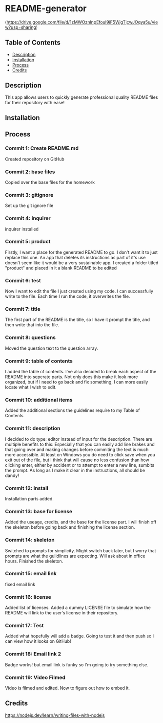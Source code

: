# README-generator

(https://drive.google.com/file/d/1zMWOznlnpEfouI9iF5WjgTjcwJOqya5u/view?usp=sharing)

## Table of Contents

* [Description](#description)
* [Installation](#installation)
* [Process](#process)
* [Credits](#credits)

## Description 
This app allows users to quickly generate professional quality README files for their repository with ease!

## Installation 

## Process

### Commit 1: Create README.md
Created repository on GitHub

### Commit 2: base files
Copied over the base files for the homework

### Commit 3: gitignore
Set up the git ignore file

### Commit 4: inquirer
inquirer installed 

### Commit 5: product
Firstly, I want a place for the generated README to go. I don't want it to just replace this one. An app that deletes its instructions as part of it's use doesn't seem like it would be a very sustainable app. I created a folder titled "product" and placed in it a blank README to be edited 

### Commit 6: test
Now I want to edit the file I just created using my code. I can successfully write to the file. Each time I run the code, it overwrites the file.

### Commit 7: title
The first part of the README is the title, so I have it prompt the title, and then write that into the file.

### Commit 8: questions
Moved the question text to the question array.

### Commit 9: table of contents
I added the table of contents. I've also decided to break each aspect of the README into seperate parts. Not only does this make it look more organized, but if I need to go back and fix something, I can more easily locate what I wish to edit. 

### Commit 10: additional items
Added the additional sections the guidelines require to my Table of Contents

### Commit 11: description
I decided to do type: editor instead of input for the description. There are multiple benefits to this: Especially that you can easily add line brakes and that going over and making changes before commiting the text is much more accessible. At least on Windows you do need to click save when you exit out of the file, but I think that will cause no less confusion than how clicking enter, either by accident or to attempt to enter a new line, sumbits the prompt. As long as I make it clear in the instructions, all should be dandy!

### Commit 12: install
Installation parts added. 

### Commit 13: base for license
Added the useage, credits, and the base for the license part. I will finish off the skeleton before going back and finishing the license section.

### Commit 14: skeleton
Switched to prompts for simplicity. Might switch back later, but I worry that prompts are what the guildlines are expecting. Will ask about in office hours. Finished the skeleton.

### Commit 15: email link
fixed email link

### Commit 16: license
Added list of licenses. Added a dummy LICENSE file to simulate how the README will link to the user's license in their repository. 

### Commit 17: Test
Added what hopefully will add a badge. Going to test it and then push so I can view how it looks on GitHub!

### Commit 18: Email link 2
Badge works! but email link is funky so I'm going to try something else.

### Commit 19: Video Filmed
Video is filmed and edited. Now to figure out how to embed it.

## Credits
https://nodejs.dev/learn/writing-files-with-nodejs